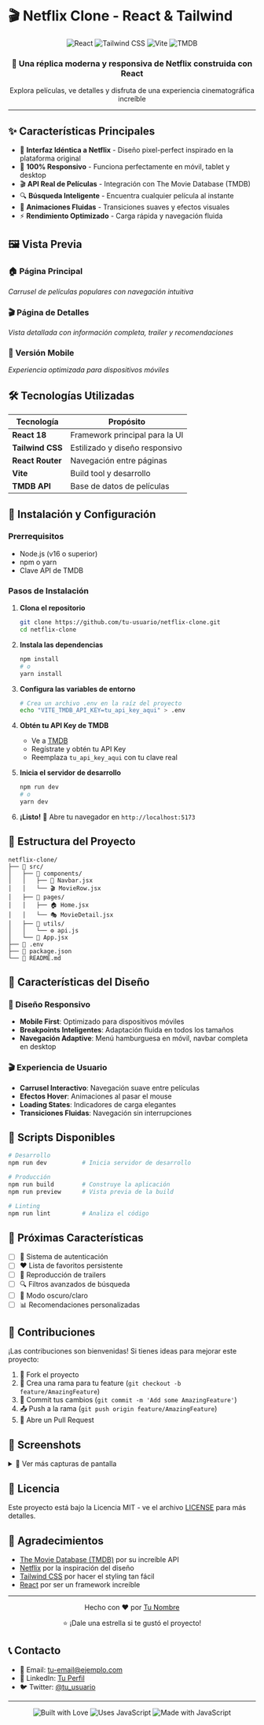 # 🎬 Netflix Clone - React & Tailwind

<div align="center">
  <img src="https://img.shields.io/badge/React-20232A?style=for-the-badge&logo=react&logoColor=61DAFB" alt="React" />
  <img src="https://img.shields.io/badge/Tailwind_CSS-38B2AC?style=for-the-badge&logo=tailwind-css&logoColor=white" alt="Tailwind CSS" />
  <img src="https://img.shields.io/badge/Vite-646CFF?style=for-the-badge&logo=vite&logoColor=white" alt="Vite" />
  <img src="https://img.shields.io/badge/TMDB-01B4E4?style=for-the-badge&logo=themoviedatabase&logoColor=white" alt="TMDB" />
</div>

<div align="center">
  <h3>🚀 Una réplica moderna y responsiva de Netflix construida con React</h3>
  <p>Explora películas, ve detalles y disfruta de una experiencia cinematográfica increíble</p>
</div>

---

## ✨ Características Principales

- 🎯 **Interfaz Idéntica a Netflix** - Diseño pixel-perfect inspirado en la plataforma original
- 📱 **100% Responsivo** - Funciona perfectamente en móvil, tablet y desktop
- 🎬 **API Real de Películas** - Integración con The Movie Database (TMDB)
- 🔍 **Búsqueda Inteligente** - Encuentra cualquier película al instante
- 🎨 **Animaciones Fluidas** - Transiciones suaves y efectos visuales
- ⚡ **Rendimiento Optimizado** - Carga rápida y navegación fluida

## 🖼️ Vista Previa

### 🏠 Página Principal
*Carrusel de películas populares con navegación intuitiva*

### 🎬 Página de Detalles
*Vista detallada con información completa, trailer y recomendaciones*

### 📱 Versión Mobile
*Experiencia optimizada para dispositivos móviles*

## 🛠️ Tecnologías Utilizadas

| Tecnología | Propósito |
|------------|-----------|
| **React 18** | Framework principal para la UI |
| **Tailwind CSS** | Estilizado y diseño responsivo |
| **React Router** | Navegación entre páginas |
| **Vite** | Build tool y desarrollo |
| **TMDB API** | Base de datos de películas |

## 🚀 Instalación y Configuración

### Prerrequisitos
- Node.js (v16 o superior)
- npm o yarn
- Clave API de TMDB

### Pasos de Instalación

1. **Clona el repositorio**
   ```bash
   git clone https://github.com/tu-usuario/netflix-clone.git
   cd netflix-clone
   ```

2. **Instala las dependencias**
   ```bash
   npm install
   # o
   yarn install
   ```

3. **Configura las variables de entorno**
   ```bash
   # Crea un archivo .env en la raíz del proyecto
   echo "VITE_TMDB_API_KEY=tu_api_key_aqui" > .env
   ```

4. **Obtén tu API Key de TMDB**
   - Ve a [TMDB](https://www.themoviedb.org/settings/api)
   - Regístrate y obtén tu API Key
   - Reemplaza `tu_api_key_aqui` con tu clave real

5. **Inicia el servidor de desarrollo**
   ```bash
   npm run dev
   # o
   yarn dev
   ```

6. **¡Listo!** 🎉
   Abre tu navegador en `http://localhost:5173`

## 📁 Estructura del Proyecto

```
netflix-clone/
├── 📂 src/
│   ├── 📂 components/
│   │   ├── 🧩 Navbar.jsx
│   │   └── 🎬 MovieRow.jsx
│   ├── 📂 pages/
│   │   ├── 🏠 Home.jsx
│   │   └── 🎭 MovieDetail.jsx
│   ├── 📂 utils/
│   │   └── ⚙️ api.js
│   └── 📄 App.jsx
├── 📄 .env
├── 📄 package.json
└── 📄 README.md
```

## 🎨 Características del Diseño

### 🎯 Diseño Responsivo
- **Mobile First**: Optimizado para dispositivos móviles
- **Breakpoints Inteligentes**: Adaptación fluida en todos los tamaños
- **Navegación Adaptive**: Menú hamburguesa en móvil, navbar completa en desktop

### 🎬 Experiencia de Usuario
- **Carrusel Interactivo**: Navegación suave entre películas
- **Efectos Hover**: Animaciones al pasar el mouse
- **Loading States**: Indicadores de carga elegantes
- **Transiciones Fluidas**: Navegación sin interrupciones

## 🔧 Scripts Disponibles

```bash
# Desarrollo
npm run dev          # Inicia servidor de desarrollo

# Producción
npm run build        # Construye la aplicación
npm run preview      # Vista previa de la build

# Linting
npm run lint         # Analiza el código
```

## 🌟 Próximas Características

- [ ] 🔐 Sistema de autenticación
- [ ] ❤️ Lista de favoritos persistente
- [ ] 🎥 Reproducción de trailers
- [ ] 🔍 Filtros avanzados de búsqueda
- [ ] 🌙 Modo oscuro/claro
- [ ] 📊 Recomendaciones personalizadas

## 🤝 Contribuciones

¡Las contribuciones son bienvenidas! Si tienes ideas para mejorar este proyecto:

1. 🍴 Fork el proyecto
2. 🌿 Crea una rama para tu feature (`git checkout -b feature/AmazingFeature`)
3. 💾 Commit tus cambios (`git commit -m 'Add some AmazingFeature'`)
4. 📤 Push a la rama (`git push origin feature/AmazingFeature`)
5. 🔄 Abre un Pull Request

## 📸 Screenshots

<details>
<summary>📱 Ver más capturas de pantalla</summary>

### Desktop
![Desktop Home](./screenshots/desktop-home.png)
![Desktop Detail](./screenshots/desktop-detail.png)

### Mobile
![Mobile Home](./screenshots/mobile-home.png)
![Mobile Menu](./screenshots/mobile-menu.png)

</details>

## 📄 Licencia

Este proyecto está bajo la Licencia MIT - ve el archivo [LICENSE](LICENSE) para más detalles.

## 🙏 Agradecimientos

- [The Movie Database (TMDB)](https://www.themoviedb.org/) por su increíble API
- [Netflix](https://netflix.com) por la inspiración del diseño
- [Tailwind CSS](https://tailwindcss.com/) por hacer el styling tan fácil
- [React](https://reactjs.org/) por ser un framework increíble

---

<div align="center">
  <p>Hecho con ❤️ por <a href="https://github.com/tu-usuario">Tu Nombre</a></p>
  <p>⭐ ¡Dale una estrella si te gustó el proyecto!</p>
</div>

## 📞 Contacto

- 📧 Email: tu-email@ejemplo.com
- 💼 LinkedIn: [Tu Perfil](https://linkedin.com/in/tu-perfil)
- 🐦 Twitter: [@tu_usuario](https://twitter.com/tu_usuario)

---

<div align="center">
  <img src="https://forthebadge.com/images/badges/built-with-love.svg" alt="Built with Love" />
  <img src="https://forthebadge.com/images/badges/uses-js.svg" alt="Uses JavaScript" />
  <img src="https://forthebadge.com/images/badges/made-with-javascript.svg" alt="Made with JavaScript" />
</div>